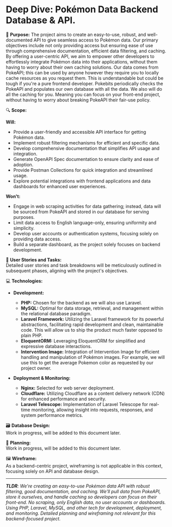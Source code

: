 # Deep Dive: Pokémon Data Backend Database & API.

🎯 **Purpose:**
The project aims to create an easy-to-use, robust, and well-documented API to give seamless access to Pokémon data. Our primary objectives include not only providing access but ensuring ease of use through comprehensive documentation, efficient data filtering, and caching. By offering a user-centric API, we aim to empower other developers to effortlessly integrate Pokémon data into their applications, without them having to worry about their own caching solutions. Our data comes from PokeAPI; this can be used by anyone however they require you to locally cache resources as you request them. This is understandable but could be tough if you're a pure frontend developer. Pokebits periodically checks the PokeAPI and populates our own database with all the data. We also will do all the caching for you. Meaning you can focus on your front-end project, without having to worry about breaking PokeAPI their fair-use policy.

🔍 **Scope:**

**Will:**

-   Provide a user-friendly and accessible API interface for getting Pokémon data.
-   Implement robust filtering mechanisms for efficient and specific data.
-   Develop comprehensive documentation that simplifies API usage and integration.
-   Generate OpenAPI Spec documentation to ensure clarity and ease of adoption.
-   Provide Postman Collections for quick integration and streamlined usage.
-   Explore potential integrations with frontend applications and data dashboards for enhanced user experiences.

**Won't:**

-   Engage in web scraping activities for data gathering; instead, data will be sourced from PokeAPI and stored in our database for serving purposes.
-   Limit data access to English language-only, ensuring uniformity and simplicity.
-   Develop user accounts or authentication systems, focusing solely on providing data access.
-   Build a separate dashboard, as the project solely focuses on backend development.

📝 **User Stories and Tasks:**  
Detailed user stories and task breakdowns will be meticulously outlined in subsequent phases, aligning with the project's objectives.

💻 **Technologies:**

-   **Development:**

    -   **PHP:** Chosen for the backend as we will also use Laravel.
    -   **MySQL:** Optimal for data storage, retrieval, and management within the relational database paradigm.
    -   **Laravel Framework:** Utilizing the Laravel framework for its powerful abstractions, facilitating rapid development and clean, maintainable code. This will allow us to ship the product much faster opposed to plain PHP.
    -   **EloquentORM:** Leveraging EloquentORM for simplified and expressive database interactions.
    -   **Intervention Image:** Integration of Intervention Image for efficient handling and manipulation of Pokémon images. For example, we will use this to get the average Pokemon color as requested by our project owner.

-   **Deployment & Monitoring:**
    -   **Nginx:** Selected for web server deployment.
    -   **Cloudflare:** Utilizing Cloudflare as a content delivery network (CDN) for enhanced performance and security.
    -   **Laravel Telescope:** Implementation of Laravel Telescope for real-time monitoring, allowing insight into requests, responses, and system performance metrics.

🗃️ **Database Design:**  
Work in progress, will be added to this document later.

📅 **Planning:**  
Work in progress, will be added to this document later.

🖼️ **Wireframe:**  
As a backend-centric project, wireframing is not applicable in this context, focusing solely on API and database design.

---

_***TLDR***:
We're creating an easy-to-use Pokémon data API with robust filtering, good documentation, and caching. We'll pull data from PokeAPI, store it ourselves, and handle caching so developers can focus on their front-end. No scraping, only English data, no user accounts or dashboards. Using PHP, Laravel, MySQL, and other tech for development, deployment, and monitoring. Detailed planning and wireframing not relevant for this backend-focused project._
